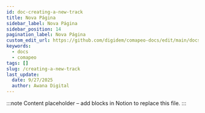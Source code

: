 ```yaml
---
id: doc-creating-a-new-track
title: Nova Página
sidebar_label: Nova Página
sidebar_position: 14
pagination_label: Nova Página
custom_edit_url: https://github.com/digidem/comapeo-docs/edit/main/docs/installing--uninstalling-comapeo/creating-a-new-track.md
keywords:
  - docs
  - comapeo
tags: []
slug: /creating-a-new-track
last_update:
  date: 9/27/2025
  author: Awana Digital
---
```


<!-- Placeholder content generated automatically because the Notion page is missing a Website Block. -->

:::note
Content placeholder – add blocks in Notion to replace this file.
:::
